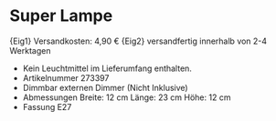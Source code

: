 # Super Lampe

{Eig1} Versandkosten: 4,90 € 
{Eig2} versandfertig innerhalb von 2-4 Werktagen 
- Kein Leuchtmittel im Lieferumfang enthalten. 
- Artikelnummer 273397 
- Dimmbar externen Dimmer (Nicht Inklusive) 
- Abmessungen Breite: 12 cm Länge: 23 cm Höhe: 12 cm 
- Fassung E27 

